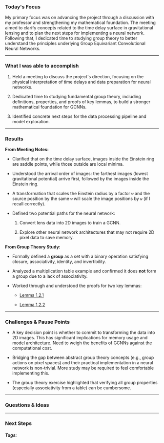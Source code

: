 ### Today's Focus

My primary focus was on advancing the project through a discussion with my professor and strengthening my mathematical foundation. The meeting aimed to clarify concepts related to the time delay surface in gravitational lensing and to plan the next steps for implementing a neural network. Following that, I dedicated time to studying group theory to better understand the principles underlying Group Equivariant Convolutional Neural Networks.
***
### What I was able to accomplish

1. Held a meeting to discuss the project's direction, focusing on the physical interpretation of time delays and data preparation for neural networks.
    
2. Dedicated time to studying fundamental group theory, including definitions, properties, and proofs of key lemmas, to build a stronger mathematical foundation for GCNNs.
    
3. Identified concrete next steps for the data processing pipeline and model exploration.
***
### Results

**From Meeting Notes:**

- Clarified that on the time delay surface, images inside the Einstein ring are saddle points, while those outside are local minima.
    
- Understood the arrival order of images: the farthest images (lowest gravitational potential) arrive first, followed by the images inside the Einstein ring.
    
- A transformation that scales the Einstein radius by a factor `w` and the source position by the same `w` will scale the image positions by `w` (if I recall correctly).
    
- Defined two potential paths for the neural network:
    
    1. Convert lens data into 2D images to train a GCNN.
        
    2. Explore other neural network architectures that may not require 2D pixel data to save memory.
        

**From Group Theory Study:**

- Formally defined a **group** as a set with a binary operation satisfying closure, associativity, identity, and invertibility.
    
- Analyzed a multiplication table example and confirmed it does **not** form a group due to a lack of associativity.
    
- Worked through and understood the proofs for two key lemmas:
    
    - [Lemma 1.2.1]()
        
    - [Lemma 1.2.2]()
***
### Challenges & Pause Points

- A key decision point is whether to commit to transforming the data into 2D images. This has significant implications for memory usage and model architecture. Need to weigh the benefits of GCNNs against the computational cost.
    
- Bridging the gap between abstract group theory concepts (e.g., group actions on pixel spaces) and their practical implementation in a neural network is non-trivial. More study may be required to feel comfortable implementing this.
    
- The group theory exercise highlighted that verifying all group properties (especially associativity from a table) can be cumbersome.
***
### Questions & Ideas

***
### Next Steps

##### Tags:




